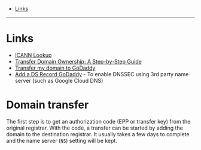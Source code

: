 - [Links](#links)
____

# Links

- [ICANN Lookup](https://lookup.icann.org/lookup)
- [Transfer Domain Ownership: A Step-by-Step Guide](https://hover.blog/how-to-transfer-ownership-of-a-domain-name/)
- [Transfer my domain to GoDaddy](https://hk.godaddy.com/en/help/transfer-my-domain-to-godaddy-1592)
- [Add a DS Record
  GoDaddy](https://hk.godaddy.com/en/help/add-a-ds-record-23865) - To enable
  DNSSEC using 3rd party name server (such as Google Cloud DNS)

# Domain transfer

The first step is to get an authorization code (EPP or transfer key) from the
original registrar. With the code, a transfer can be started by adding the
domain to the destination registrar. It usually takes a few days to complete and
the name server (`NS`) setting will be kept.
